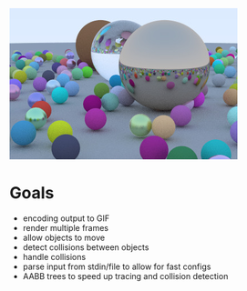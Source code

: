 ![cover image](results/cover.jpg)

# Goals
- encoding output to GIF
- render multiple frames
- allow objects to move
- detect collisions between objects
- handle collisions
- parse input from stdin/file to allow for fast configs
- AABB trees to speed up tracing and collision detection

